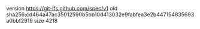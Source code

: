version https://git-lfs.github.com/spec/v1
oid sha256:cd464a47ac35012590b5bb10d413032e9fabfea3e2b447154835693a0bbf2919
size 4218
